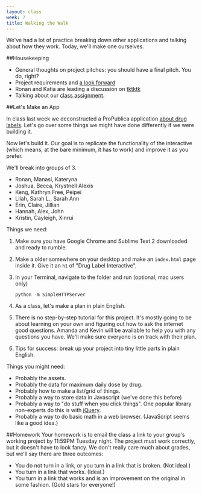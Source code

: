 ```yaml
---
layout: class
week: 7
title: Walking the Walk
---
```


We've had a lot of practice breaking down other applications and talking about how they work. Today, we'll make one ourselves.

##Housekeeping

- General thoughts on project pitches: you should have a final pitch. You do, right?
- Project requirements and [a look forward](../projects/)
- Ronan and Katia are leading a discussion on [tktktk](http://projects.propublica.org/drug-labels/)
- Talking about our [class assignment](https://docs.google.com/spreadsheet/ccc?key=0AvKWOz9eYW7ydGxfNnRGWnI4Vm9mT0thRnc2U2dSYWc#gid=0).

##Let's Make an App

In class last week we deconstructed a ProPublica application [about drug labels](http://projects.propublica.org/drug-labels/). Let's go over some things we might have done differently if we were building it.

Now let's build it. Our goal is to replicate the functionality of the interactive (which means, at the bare minimum, it has to work) and improve it as you prefer.

We'll break into groups of 3. 

- Ronan, Manasi, Kateryna
- Joshua, Becca, Krystnell Alexis
- Keng, Kathryn Free, Peipei
- Lilah, Sarah L., Sarah Ann
- Erin, Claire, Jillian
- Hannah, Alex, John
- Kristin, Cayleigh, Xinrui

Things we need: 

1. Make sure you have Google Chrome and Sublime Text 2 downloaded and ready to rumble.
2. Make a older somewhere on your desktop and make an `index.html` page inside it. Give it an `h1` of "Drug Label Interactive".
3. In your Terminal, navigate to the folder and run (optional, mac users only)

	```
	python -m SimpleHTTPServer
	```

4. As a class, let's make a plan in plain English.

5. There is no step-by-step tutorial for this project. It's mostly going to be about learning on your own and figuring out how to ask the internet good questions. Amanda and Kevin will be available to help you with any questions you have. We'll make sure everyone is on track with their plan.

6. Tips for success: break up your project into tiny little parts in plain English.

Things you might need:

- Probably the assets.
- Probably the data for maximum daily dose by drug.
- Probably how to make a list/grid of things.
- Probably a way to store data in Javascript (we've done this before)
- Probably a way to "do stuff when you click things". One popular library non-experts do this is with [jQuery](http://jquery.com/). 
- Probably a way to do basic math in a web browser. (JavaScript seems like a good idea.)



##Homework
Your homework is to email the class a link to your group's working project by 11:59PM Tuesday night. The project must work correctly, but it doesn't have to look fancy. We don't really care much about grades, but we'll say there are three outcomes:

- You do not turn in a link, or you turn in a link that is broken. (Not ideal.)
- You turn in a link that works. (Ideal.)
- You turn in a link that works and is an improvement on the original in some fashion. (Gold stars for everyone!)





